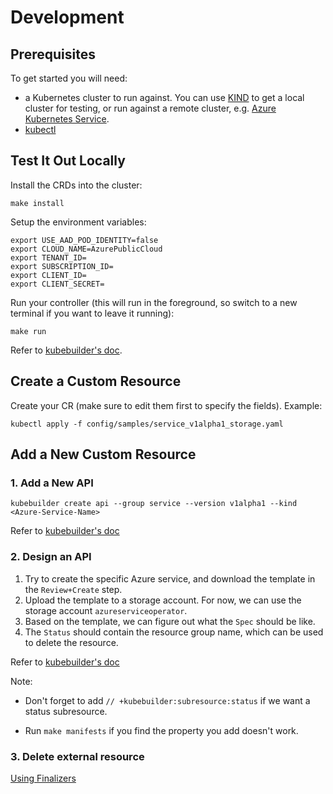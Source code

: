 # Development

## Prerequisites

To get started you will need:

* a Kubernetes cluster to run against. You can use [KIND](https://sigs.k8s.io/kind) to get a local cluster for testing, or run against a remote cluster, e.g. [Azure Kubernetes Service](https://docs.microsoft.com/en-us/azure/aks/kubernetes-walkthrough).
* [kubectl](https://kubernetes.io/docs/tasks/tools/install-kubectl/)

## Test It Out Locally

Install the CRDs into the cluster:

```
make install
```

Setup the environment variables:

```
export USE_AAD_POD_IDENTITY=false
export CLOUD_NAME=AzurePublicCloud
export TENANT_ID=
export SUBSCRIPTION_ID=
export CLIENT_ID=
export CLIENT_SECRET=
```

Run your controller (this will run in the foreground, so switch to a new terminal if you want to leave it running):

```
make run
```

Refer to [kubebuilder's doc](https://book.kubebuilder.io/quick-start.html#test-it-out-locally).

## Create a Custom Resource

Create your CR (make sure to edit them first to specify the fields). Example:

```
kubectl apply -f config/samples/service_v1alpha1_storage.yaml
```

## Add a New Custom Resource

### 1. Add a New API

```
kubebuilder create api --group service --version v1alpha1 --kind <Azure-Service-Name>
```

Refer to [kubebuilder's doc](https://book.kubebuilder.io/cronjob-tutorial/new-api.html)

### 2. Design an API

1. Try to create the specific Azure service, and download the template in the `Review+Create` step.
2. Upload the template to a storage account. For now, we can use the storage account `azureserviceoperator`.
3. Based on the template, we can figure out what the `Spec` should be like.
4. The `Status` should contain the resource group name, which can be used to delete the resource.

Refer to [kubebuilder's doc](https://book.kubebuilder.io/cronjob-tutorial/api-design.html)

Note:

* Don't forget to add `// +kubebuilder:subresource:status` if we want a status subresource.

* Run `make manifests` if you find the property you add doesn't work.

### 3. Delete external resource

[Using Finalizers](https://book.kubebuilder.io/reference/using-finalizers.html)
